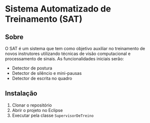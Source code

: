 # Sistema Automatizado de Treinamento (SAT)

## Sobre

O SAT é um sistema que tem como objetivo auxiliar no treinamento de novos instrutores utilizando técnicas de visão computacional e processamento de sinais. As funcionalidades iniciais serão:

- Detector de postura
- Detector de silêncio e mini-pausas
- Detector de escrita no quadro

## Instalação

1. Clonar o repositório
2. Abrir o projeto no Eclipse
3. Executar pela classe `SupervisorDeTreino`
